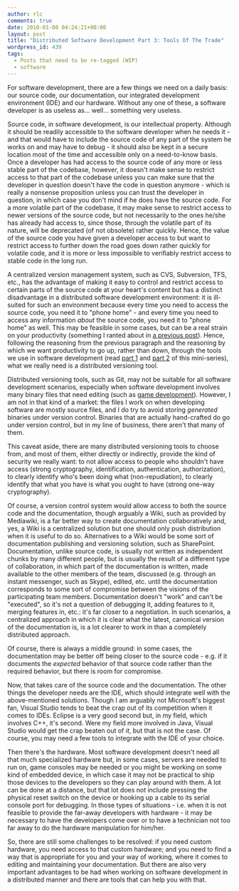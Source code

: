 ```yaml
---
author: rlc
comments: true
date: 2010-01-08 04:24:21+00:00
layout: post
title: "Distributed Software Development Part 3: Tools Of The Trade"
wordpress_id: 439
tags:
  - Posts that need to be re-tagged (WIP)
  - software
---
```


For software development, there are a few things we need on a daily basis: our source code, our documentation, our integrated development environment (IDE) and our hardware. Without any one of these, a software developer is as useless as... well... something very useless.

<!--more-->

Source code, in software development, is our intellectual property. Although it should be readily accessible to the software developer when he needs it - and that would have to include the source code of any part of the system he works on and may have to debug - it should also be kept in a secure location most of the time and accessible only on a need-to-know basis. Once a developer has had access to the source code of any more or less stable part of the codebase, however, it doesn't make sense to restrict access to that part of the codebase unless you can make sure that the developer in question doesn't have the code in question anymore - which is really a nonsense proposition unless you can trust the developer in question, in which case you don't mind if he does have the source code. For a more volatile part of the codebase, it may make sense to restrict access to newer versions of the source code, but not necessarily to the ones he/she has already had access to, since those, through the volatile part of its nature, will be deprecated (of not obsolete) rather quickly. Hence, the value of the source code you have given a developer access to but want to restrict access to further down the road goes down rather quickly for volatile code, and it is more or less impossible to verifiably restrict access to stable code in the long run.

A centralized version management system, such as CVS, Subversion, TFS, etc., has the advantage of making it easy to control and restrict access to certain parts of the source code at your heart's content but has a distinct disadvantage in a distributed software development environment: it is ill-suited for such an environment because every time you need to access the source code, you need it to "phone home" - and every time you need to access any information _about_ the source code, you need it to "phone home" as well. This may be feasible in some cases, but can be a real strain on your productivity (something I ranted about in [a previous post](/blog/2009/11/microsoft-team-foundation-server-vs-git)). Hence, following the reasoning from the previous paragraph and the reasoning by which we want productivity to go up, rather than down, through the tools we use in software development (read [part 1](/blog/2009/12/distributed-software-development-the-safe-boom) and [part 2](/blog/2009/12/distributed-software-development-part-2) of this mini-series), what we really need is a distributed versioning tool.

Distributed versioning tools, such as Git, may not be suitable for all software development scenarios, especially when software development involves many binary files that need editing (such as [game development](http://web.archive.org/web/20130524033420/http://exdream.com:80/Blog/post/2009/09/20/Trying-out-Git-and-why-distributed-versioning-is-not-really-for-game-developers.aspx)). However, I am not in that kind of a market: the files I work on when developing software are mostly source files, and I do try to avoid storing _generated_ binaries under version control. Binaries that are actually hand-crafted do go under version control, but in my line of business, there aren't that many of them.

This caveat aside, there are many distributed versioning tools to choose from, and most of them, either directly or indirectly, provide the kind of security we really want: to not allow access to people who shouldn't have access (strong cryptography, identification, authentication, authorization), to clearly identify who's been doing what (non-repudiation), to clearly identify that what you have is what you ought to have (strong one-way cryptography).

Of course, a version control system would allow access to both the source code and the documentation, though arguably a Wiki, such as provided by Mediawiki, is a far better way to create documentation collaboratively and, yes, a Wiki is a centralized solution but one should only push distribution when it is useful to do so. Alternatives to a Wiki would be some sort of documentation publishing and versioning solution, such as SharePoint. Documentation, unlike source code, is usually not written as independent chunks by many different people, but is usually the result of a different type of collaboration, in which part of the documentation is written, made available to the other members of the team, discussed (e.g. through an instant messenger, such as Skype), edited, etc. until the documentation corresponds to some sort of compromise between the visions of the participating team members. Documentation doesn't "work" and can't be "executed", so it's not a question of debugging it, adding features to it, merging features in, etc.: it's far closer to a negotiation. In such scenarios, a centralized approach in which it is clear what the latest, canonical version of the documentation is, is a lot clearer to work in than a completely distributed approach.

Of course, there is always a middle ground: in some cases, the documentation may be better off being closer to the source code - e.g. if it documents the _expected_ behavior of that source code rather than the required behavior, but there is room for compromise.

Now, that takes care of the source code and the documentation. The other things the developer needs are the IDE, which should integrate well with the above-mentioned solutions. Though I am arguably not Microsoft's biggest fan, Visual Studio tends to beat the crap out of its competition when it comes to IDEs. Eclipse is a very good second but, in my field, which involves C++, it's second. Were my field more involved in Java, Visual Studio would get the crap beaten out of _it_, but that is not the case. Of course, you may need a few tools to integrate with the IDE of your choice.

Then there's the hardware. Most software development doesn't need all that much specialized hardware but, in some cases, servers are needed to run on, game consoles may be needed or you might be working on some kind of embedded device, in which case it may not be practical to ship those devices to the developers so they can play around with them. A lot can be done at a distance, but that lot does not include pressing the physical reset switch on the device or hooking up a cable to its serial console port for debugging. In those types of situations - i.e. when it is not feasible to provide the far-away developers with hardware - it may be necessary to have the developers come over or to have a technician not too far away to do the hardware manipulation for him/her.

So, there are still some challenges to be resolved: if you need custom hardware, you need access to that custom hardware; and you need to find a way that is appropriate for you and your way of working, where it comes to editing and maintaining your documentation. But there are also very important advantages to be had when working on software development in a distributed manner and there are tools that can help you with that.
